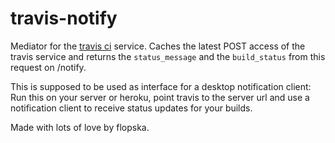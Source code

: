 travis-notify
=============

Mediator for the [travis ci](https://travis-ci.org/) service. Caches the latest
POST access of the travis service and returns the `status_message` and the
`build_status` from this request on /notify.

This is supposed to be used as interface for a desktop notification client:
Run this on your server or heroku, point travis to the server url and use
a notification client to receive status updates for your builds.


Made with lots of love by flopska.

